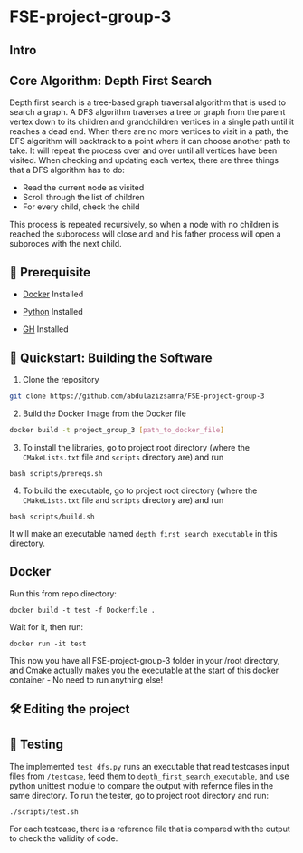 # FSE-project-group-3
## Intro
## Core Algorithm: Depth First Search
 
Depth first search is a tree-based graph traversal algorithm that is used to search a graph. A DFS algorithm traverses a tree or graph from the parent vertex down to its
children and grandchildren vertices in a single path until it reaches a dead end.
When there are no more vertices to visit in a path, the DFS algorithm will backtrack to a point where it can choose another path to take. It will repeat the process over and
over until all vertices have been visited.
When checking and updating each vertex, there are three things that a DFS algorithm has to do:
- Read the current node as visited
- Scroll through the list of children
- For every child, check the child


This process is repeated recursively, so when a node with no children is reached the subprocess will close and and his father process will open a subproces with the next child.

## 🦋 Prerequisite
- [Docker](https://www.docker.com/ "Docker") Installed
- [Python](https://www.python.org/ "Python") Installed

 

- [GH](https://cli.github.com/ "Github CLI") Installed
## 🚀  Quickstart: Building the Software

1. Clone the repository

```Bash
git clone https://github.com/abdulazizsamra/FSE-project-group-3
```

2. Build the Docker Image from the Docker file

```Bash
docker build -t project_group_3 [path_to_docker_file]
```
 3. To install the libraries, go to project root directory 
(where the ``CMakeLists.txt`` file and ``scripts`` directory are)
and run
```
bash scripts/prereqs.sh
```
4. To build the executable, go to project root directory 
(where the ``CMakeLists.txt`` file and ``scripts`` directory are)
and run
```
bash scripts/build.sh
```
It will make an executable named ``depth_first_search_executable`` in this directory.

## Docker
Run this from repo directory:
```shell
docker build -t test -f Dockerfile .
```
Wait for it, then run:
```shell
docker run -it test
```
This now you have all FSE-project-group-3 folder in your /root directory, and Cmake actually makes you the executable at the start of this docker container - No need to run anything else!
## 🛠️ Editing the project
## 👷 Testing
The implemented `test_dfs.py` runs an executable that read testcases input files from `/testcase`, feed them to ``depth_first_search_executable``, and use python unittest module to compare the output with refernce files in the same directory. 
To run the tester, go to project root directory and run:
```shell
./scripts/test.sh
```
For each testcase, there is a reference file that is compared with the output to check the validity of code.
